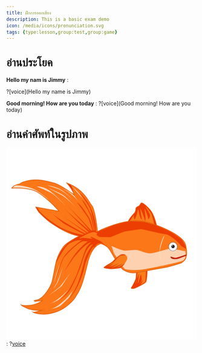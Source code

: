 ```yaml
---
title: ฝึกการออกเสียง
description: This is a basic exam demo
icon: /media/icons/pronunciation.svg
tags: {type:lesson,group:test,group:game}
---
```



# อ่านประโยค

**Hello my nam is Jimmy** :

?[voice](Hello my name is Jimmy)

**Good morning! How are you today** :
?[voice](Good morning! How are you today)


# อ่านคำศัพท์ในรูปภาพ

![image label](/media/img/animal/goldfish.svg) :
?[voice](Goldfish)


